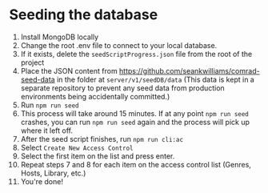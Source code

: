 # Seeding the database

1. Install MongoDB locally
2. Change the root .env file to connect to your local database.
3. If it exists, delete the `seedScriptProgress.json` file from the root of the project
4. Place the JSON content from https://github.com/seankwilliams/comrad-seed-data in the folder at `server/v1/seedDB/data` (This data is kept in a separate repository to prevent any seed data from production environments being accidentally committed.)
5. Run `npm run seed`
6. This process will take around 15 minutes. If at any point `npm run seed` crashes, you can run `npm run seed` again and the process will pick up where it left off.
7. After the seed script finishes, run `npm run cli:ac`
8. Select `Create New Access Control`
9. Select the first item on the list and press enter.
10. Repeat steps 7 and 8 for each item on the access control list (Genres, Hosts, Library, etc.)
11. You're done!